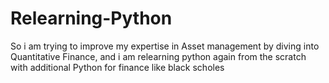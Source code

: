 # Relearning-Python
So i am trying to improve my expertise in Asset management by diving into Quantitative Finance, and i am relearning python again from the scratch with additional Python for finance like black scholes 
